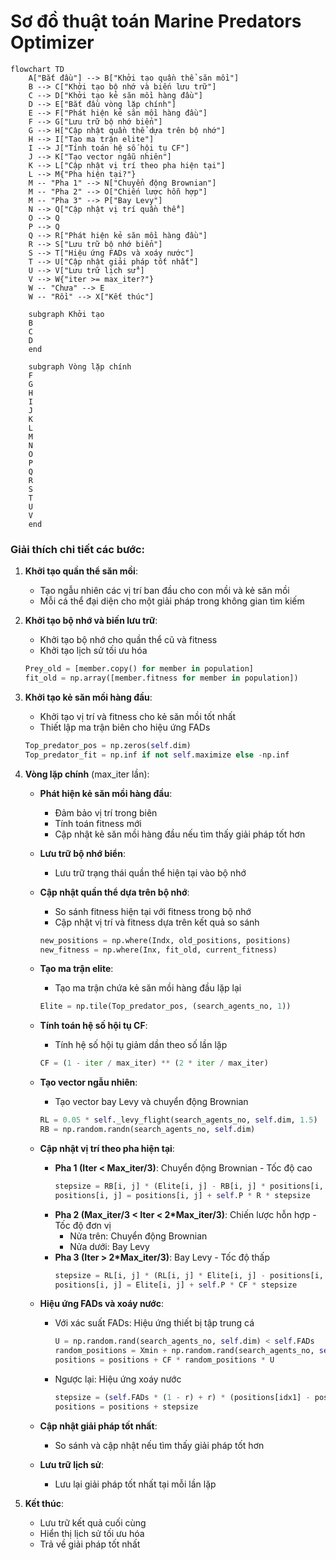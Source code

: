 # Sơ đồ thuật toán Marine Predators Optimizer

```mermaid
flowchart TD
    A["Bắt đầu"] --> B["Khởi tạo quần thể săn mồi"]
    B --> C["Khởi tạo bộ nhớ và biến lưu trữ"]
    C --> D["Khởi tạo kẻ săn mồi hàng đầu"]
    D --> E["Bắt đầu vòng lặp chính"]
    E --> F["Phát hiện kẻ săn mồi hàng đầu"]
    F --> G["Lưu trữ bộ nhớ biển"]
    G --> H["Cập nhật quần thể dựa trên bộ nhớ"]
    H --> I["Tạo ma trận elite"]
    I --> J["Tính toán hệ số hội tụ CF"]
    J --> K["Tạo vector ngẫu nhiên"]
    K --> L["Cập nhật vị trí theo pha hiện tại"]
    L --> M{"Pha hiện tại?"}
    M -- "Pha 1" --> N["Chuyển động Brownian"]
    M -- "Pha 2" --> O["Chiến lược hỗn hợp"]
    M -- "Pha 3" --> P["Bay Levy"]
    N --> Q["Cập nhật vị trí quần thể"]
    O --> Q
    P --> Q
    Q --> R["Phát hiện kẻ săn mồi hàng đầu"]
    R --> S["Lưu trữ bộ nhớ biển"]
    S --> T["Hiệu ứng FADs và xoáy nước"]
    T --> U["Cập nhật giải pháp tốt nhất"]
    U --> V["Lưu trữ lịch sử"]
    V --> W{"iter >= max_iter?"}
    W -- "Chưa" --> E
    W -- "Rồi" --> X["Kết thúc"]
    
    subgraph Khởi tạo
    B
    C
    D
    end
    
    subgraph Vòng lặp chính
    F
    G
    H
    I
    J
    K
    L
    M
    N
    O
    P
    Q
    R
    S
    T
    U
    V
    end
```

### Giải thích chi tiết các bước:

1. **Khởi tạo quần thể săn mồi**:
   - Tạo ngẫu nhiên các vị trí ban đầu cho con mồi và kẻ săn mồi
   - Mỗi cá thể đại diện cho một giải pháp trong không gian tìm kiếm

2. **Khởi tạo bộ nhớ và biến lưu trữ**:
   - Khởi tạo bộ nhớ cho quần thể cũ và fitness
   - Khởi tạo lịch sử tối ưu hóa
   ```python
   Prey_old = [member.copy() for member in population]
   fit_old = np.array([member.fitness for member in population])
   ```

3. **Khởi tạo kẻ săn mồi hàng đầu**:
   - Khởi tạo vị trí và fitness cho kẻ săn mồi tốt nhất
   - Thiết lập ma trận biên cho hiệu ứng FADs
   ```python
   Top_predator_pos = np.zeros(self.dim)
   Top_predator_fit = np.inf if not self.maximize else -np.inf
   ```

4. **Vòng lặp chính** (max_iter lần):
   - **Phát hiện kẻ săn mồi hàng đầu**:
     * Đảm bảo vị trí trong biên
     * Tính toán fitness mới
     * Cập nhật kẻ săn mồi hàng đầu nếu tìm thấy giải pháp tốt hơn
   
   - **Lưu trữ bộ nhớ biển**:
     * Lưu trữ trạng thái quần thể hiện tại vào bộ nhớ
   
   - **Cập nhật quần thể dựa trên bộ nhớ**:
     * So sánh fitness hiện tại với fitness trong bộ nhớ
     * Cập nhật vị trí và fitness dựa trên kết quả so sánh
     ```python
     new_positions = np.where(Indx, old_positions, positions)
     new_fitness = np.where(Inx, fit_old, current_fitness)
     ```
   
   - **Tạo ma trận elite**:
     * Tạo ma trận chứa kẻ săn mồi hàng đầu lặp lại
     ```python
     Elite = np.tile(Top_predator_pos, (search_agents_no, 1))
     ```
   
   - **Tính toán hệ số hội tụ CF**:
     * Tính hệ số hội tụ giảm dần theo số lần lặp
     ```python
     CF = (1 - iter / max_iter) ** (2 * iter / max_iter)
     ```
   
   - **Tạo vector ngẫu nhiên**:
     * Tạo vector bay Levy và chuyển động Brownian
     ```python
     RL = 0.05 * self._levy_flight(search_agents_no, self.dim, 1.5)
     RB = np.random.randn(search_agents_no, self.dim)
     ```
   
   - **Cập nhật vị trí theo pha hiện tại**:
     * **Pha 1 (Iter < Max_iter/3)**: Chuyển động Brownian - Tốc độ cao
       ```python
       stepsize = RB[i, j] * (Elite[i, j] - RB[i, j] * positions[i, j])
       positions[i, j] = positions[i, j] + self.P * R * stepsize
       ```
     * **Pha 2 (Max_iter/3 < Iter < 2*Max_iter/3)**: Chiến lược hỗn hợp - Tốc độ đơn vị
       * Nửa trên: Chuyển động Brownian
       * Nửa dưới: Bay Levy
     * **Pha 3 (Iter > 2*Max_iter/3)**: Bay Levy - Tốc độ thấp
       ```python
       stepsize = RL[i, j] * (RL[i, j] * Elite[i, j] - positions[i, j])
       positions[i, j] = Elite[i, j] + self.P * CF * stepsize
       ```
   
   - **Hiệu ứng FADs và xoáy nước**:
     * Với xác suất FADs: Hiệu ứng thiết bị tập trung cá
       ```python
       U = np.random.rand(search_agents_no, self.dim) < self.FADs
       random_positions = Xmin + np.random.rand(search_agents_no, self.dim) * (Xmax - Xmin)
       positions = positions + CF * random_positions * U
       ```
     * Ngược lại: Hiệu ứng xoáy nước
       ```python
       stepsize = (self.FADs * (1 - r) + r) * (positions[idx1] - positions[idx2])
       positions = positions + stepsize
       ```
   
   - **Cập nhật giải pháp tốt nhất**:
     * So sánh và cập nhật nếu tìm thấy giải pháp tốt hơn
   
   - **Lưu trữ lịch sử**:
     * Lưu lại giải pháp tốt nhất tại mỗi lần lặp

5. **Kết thúc**:
   - Lưu trữ kết quả cuối cùng
   - Hiển thị lịch sử tối ưu hóa
   - Trả về giải pháp tốt nhất
